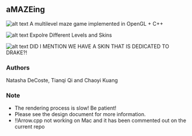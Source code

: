 ## aMAZEing
![alt text](img/Welcome.png)
A multilevel maze game implemented in OpenGL + C++

![alt text](img/Options.png)
Expolre Different Levels and Skins

![alt text](img/Drake.png)
DID I MENTION WE HAVE A SKIN THAT IS DEDICATED TO DRAKE?!

### Authors 
Natasha DeCoste, Tianqi Qi and Chaoyi Kuang

### Note
- The rendering process is slow! Be patient!
- Please see the design document for more information.
- !!Arrow.cpp not working on Mac and it has been commented out on the current repo


